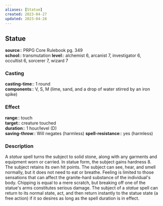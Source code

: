 ```yaml
---
aliases: [Statue]
created: 2023-04-27
updated: 2023-04-28
---
```


## Statue

**source**:: PRPG Core Rulebook pg. 349  
**school**:: transmutation
**level**:: alchemist 6, arcanist 7, investigator 6, occultist 6, sorcerer 7, wizard 7

### Casting

**casting-time**:: 1 round  
**components**:: V, S, M (lime, sand, and a drop of water stirred by an iron spike)

### Effect

**range**:: touch  
**target**:: creature touched  
**duration**:: 1 hour/level (D)  
**saving-throw**:: Will negates (harmless)
**spell-resistance**:: yes (harmless)

### Description

A *statue* spell turns the subject to solid stone, along with any garments and equipment worn or carried. In statue form, the subject gains hardness 8. The subject retains its own hit points. The subject can see, hear, and smell normally, but it does not need to eat or breathe. Feeling is limited to those sensations that can affect the granite-hard substance of the individual's body. Chipping is equal to a mere scratch, but breaking off one of the statue's arms constitutes serious damage. The subject of a *statue* spell can return to its normal state, act, and then return instantly to the statue state (a free action) if it so desires as long as the spell duration is in effect.
